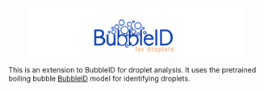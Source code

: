 <div align="center">  
  <img src="./Images/bubbleid-dropheader.png" alt="Logo" style="width: 85%; max-width: 100%;">
</div>

This is an extension to BubbleID for droplet analysis. It uses the pretrained boiling bubble [BubbleID](https://github.com/cldunlap73/BubbleID) model for identifying droplets.
